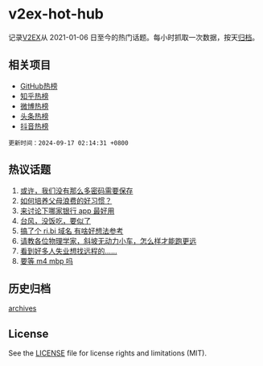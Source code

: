 # v2ex-hot-hub

 记录[V2EX](https://www.v2ex.com/)从 2021-01-06 日至今的热门话题。每小时抓取一次数据，按天[归档](archives)。
 
 ## 相关项目

- [GitHub热榜](https://github.com/lonnyzhang423/github-hot-hub)
- [知乎热榜](https://github.com/lonnyzhang423/zhihu-hot-hub)
- [微博热榜](https://github.com/lonnyzhang423/weibo-hot-hub)
- [头条热榜](https://github.com/lonnyzhang423/toutiao-hot-hub)
- [抖音热榜](https://github.com/lonnyzhang423/douyin-hot-hub)


 `更新时间：2024-09-17 02:14:31 +0800`

## 热议话题

1. [或许，我们没有那么多密码需要保存](https://www.v2ex.com/t/1073312)
1. [如何培养父母浪费的好习惯？](https://www.v2ex.com/t/1073290)
1. [来讨论下哪家银行 app 最好用](https://www.v2ex.com/t/1073309)
1. [台风，没饭吃，要似了](https://www.v2ex.com/t/1073324)
1. [搞了个 ri.bi 域名 有啥好想法参考](https://www.v2ex.com/t/1073371)
1. [请教各位物理学家，斜坡无动力小车，怎么样才能跑更远](https://www.v2ex.com/t/1073316)
1. [看到好多人失业想找远程的……](https://www.v2ex.com/t/1073287)
1. [要等 m4 mbp 吗](https://www.v2ex.com/t/1073298)

## 历史归档

[archives](archives)

## License

See the [LICENSE](LICENSE) file for license rights and limitations (MIT).
